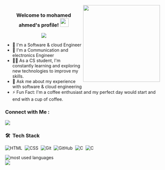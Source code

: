 
<img width="250" align="right" src="https://c.tenor.com/_DOBjnGspYAAAAAM/code-coding.gif">

<h3 align="center">
  Welcome to mohamed ahmed's profile!
  <img src="https://media.giphy.com/media/hvRJCLFzcasrR4ia7z/giphy.gif" width="28">
</h3>

<!-- Typing SVG by DenverCoder1 - https://github.com/DenverCoder1/readme-typing-svg -->
<p align="center">
  <a href="https://github.com/DenverCoder1/readme-typing-svg"><img src="https://readme-typing-svg.herokuapp.com/?lines=software%20cloud%20%20engineeri;Communication%20and%20electronics%20engineering&font=Fira%20Code&center=true&width=440&height=45&color=f75c7e&vCenter=true&size=18"></a>
</p> 

- 🏢 I'm a Software & cloud Engineer
- 🏢 I'm a Communication and electronics Engineer
- 👨‍💻 As a CS student, I'm constantly learning and exploring new technologies to improve my skills.
- 💬 Ask me about my experience with software & cloud  engineering
- ⚡ Fun Fact: I'm a coffee enthusiast and my perfect day would start and end with a cup of coffee.



### Connect with Me :

<a href="https://www.linkedin.com/in/mohamed-ahmed-43516622b/" target="_blank"><img src="https://img.shields.io/badge/-mohamed%20ahmed-0077B5?style=for-the-badge&logo=Linkedin&logoColor=white"/></a>

### 🛠 &nbsp;Tech Stack
<!-- ![C++](https://img.shields.io/badge/-C++-05122A?style=flat&logo=javascript)&nbsp; -->
![HTML](https://img.shields.io/badge/-HTML-05122A?style=flat&logo=HTML5)&nbsp;
![CSS](https://img.shields.io/badge/-CSS-05122A?style=flat&logo=CSS3&logoColor=1572B6)&nbsp;
![Git](https://img.shields.io/badge/-Git-05122A?style=flat&logo=git)&nbsp;
![GitHub](https://img.shields.io/badge/-GitHub-05122A?style=flat&logo=github)&nbsp;
![C](https://img.shields.io/badge/-C/C++-05122A?style=flat&logo=C&logoColor=007ACC)&nbsp;
![C](https://img.shields.io/badge/-Embedded%20C-05122A?style=flat&logo=C&logoColor=007ACC)&nbsp;
<!-- ![Sass](https://img.shields.io/badge/-Sass-05122A?style=flat&logo=sass)&nbsp; -->




<img align="left" src="https://github-readme-stats.vercel.app/api/top-langs?username=Mohamed&show_icons=true&locale=en&layout=compact&theme=radical" alt="most used languages" />
<br>
<a href="https://komarev.com/ghpvc/?username=mohamed&style=for-the-badge">
    <img src="https://komarev.com/ghpvc/?username=mohamed&style=for-the-badge">
</a>

